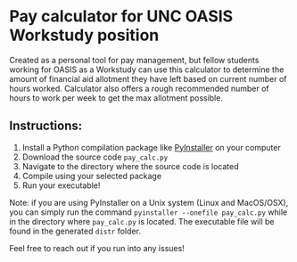 # Pay calculator for UNC OASIS Workstudy position
Created as a personal tool for pay management, but fellow students working for OASIS as a Workstudy can use this calculator to determine the amount of financial aid allotment they have left based on current number of hours worked. Calculator also offers a rough recommended number of hours to work per week to get the max allotment possible.

## Instructions: 
1. Install a Python compilation package like [PyInstaller](https://www.pyinstaller.org) on your computer
2. Download the source code `pay_calc.py`
3. Navigate to the directory where the source code is located
4. Compile using your selected package
5. Run your executable!

Note: if you are using PyInstaller on a Unix system (Linux and MacOS/OSX), you can simply run the command `pyinstaller --onefile pay_calc.py` while in the directory where `pay_calc.py` is located. The executable file will be found in the generated `distr` folder.

Feel free to reach out if you run into any issues!
